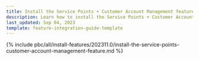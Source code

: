 ```yaml
---
title: Install the Service Points + Customer Account Management feature
description: Learn how to install the Service Points + Customer Account Management feature
last_updated: Sep 04, 2023
template: feature-integration-guide-template
---
```


{% include pbc/all/install-features/202311.0/install-the-service-points-customer-account-management-feature.md %} <!-- To edit, see /_includes/pbc/all/install-features/202311.0/install-the-service-points-customer-account-management-feature.md -->
